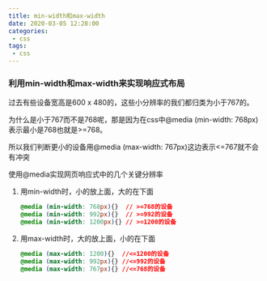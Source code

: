 ```yaml
---
title: min-width和max-width
date: 2020-03-05 12:28:00
categories:
 - css
tags:
 - css
---
```


### 利用min-width和max-width来实现响应式布局
过去有些设备宽高是600 x 480的，这些小分辨率的我们都归类为小于767的。

为什么是小于767而不是768呢，那是因为在css中@media (min-width: 768px)表示最小是768也就是>=768。

所以我们判断更小的设备用@media (max-width: 767px)这边表示<=767就不会有冲突

使用@media实现网页响应式中的几个关键分辨率

1. 用min-width时，小的放上面，大的在下面
    ``` css
    @media (min-width: 768px){}  // >=768的设备
    @media (min-width: 992px){}  // >=992的设备
    @media (min-width: 1200px){} // >=1200的设备
    ```

2. 用max-width时，大的放上面，小的在下面
    ``` css
    @media (max-width: 1200){}  //<=1200的设备
    @media (max-width: 992px){} //<=992的设备
    @media (max-width: 767px){} //<=768的设备
    ```